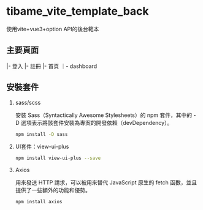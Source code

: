# tibame_vite_template_back

使用vite+vue3+option API的後台範本


## 主要頁面

|- 登入
|- 註冊
|- 首頁
    ｜- dashboard


## 安裝套件

1. sass/scss

    安裝 Sass（Syntactically Awesome Stylesheets）的 npm 套件，其中的 -D 選項表示將該套件安裝為專案的開發依賴（devDependency）。

    ```sh
    npm install -D sass
    ```

2. UI套件：view-ui-plus

    ```sh
    npm install view-ui-plus --save
    ```

3. Axios

    用來發送 HTTP 請求，可以被用來替代 JavaScript 原生的 fetch 函數，並且提供了一些額外的功能和優勢。

    ```sh
    npm install axios
    ```

